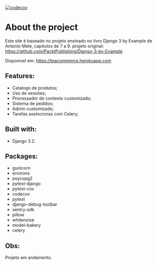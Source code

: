 [![codecov](https://codecov.io/gh/Roberto-Yudi/Tea-commerce/branch/main/graph/badge.svg?token=F3IE67757T)](https://codecov.io/gh/Roberto-Yudi/Tea-commerce)
# About the project 
Este site é baseado no projeto ensinado no livro Django 3 by Example de Antonio Mele, capitulos de 7 a 9.
projeto original: https://github.com/PacktPublishing/Django-3-by-Example

Disponivel em: https://teacommerce.herokuapp.com

## Features:
- Catalogo de produtos;
- Uso de sessões;
- Processador de contexto customizado;
- Sistema de pedidos;
- Admin customizado;
- Tarefas assíncronas com Celery;

## Built with:
- Django 3.2.

## Packages:

- gunicorn 
- environs 
- psycopg2 
- pytest-django 
- pytest-cov 
- codecov 
- pytest 
- django-debug-toolbar 
- sentry-sdk 
- pillow 
- whitenoise 
- model-bakery
- celery

## Obs:
Projeto em andamento.
